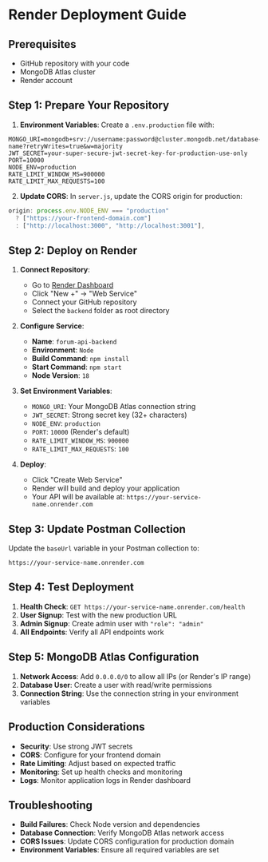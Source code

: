 # Render Deployment Guide

## Prerequisites

- GitHub repository with your code
- MongoDB Atlas cluster
- Render account

## Step 1: Prepare Your Repository

1. **Environment Variables**: Create a `.env.production` file with:

```env
MONGO_URI=mongodb+srv://username:password@cluster.mongodb.net/database-name?retryWrites=true&w=majority
JWT_SECRET=your-super-secure-jwt-secret-key-for-production-use-only
PORT=10000
NODE_ENV=production
RATE_LIMIT_WINDOW_MS=900000
RATE_LIMIT_MAX_REQUESTS=100
```

2. **Update CORS**: In `server.js`, update the CORS origin for production:

```javascript
origin: process.env.NODE_ENV === "production"
  ? ["https://your-frontend-domain.com"]
  : ["http://localhost:3000", "http://localhost:3001"],
```

## Step 2: Deploy on Render

1. **Connect Repository**:
   - Go to [Render Dashboard](https://dashboard.render.com)
   - Click "New +" → "Web Service"
   - Connect your GitHub repository
   - Select the `backend` folder as root directory

2. **Configure Service**:
   - **Name**: `forum-api-backend`
   - **Environment**: `Node`
   - **Build Command**: `npm install`
   - **Start Command**: `npm start`
   - **Node Version**: `18`

3. **Set Environment Variables**:
   - `MONGO_URI`: Your MongoDB Atlas connection string
   - `JWT_SECRET`: Strong secret key (32+ characters)
   - `NODE_ENV`: `production`
   - `PORT`: `10000` (Render's default)
   - `RATE_LIMIT_WINDOW_MS`: `900000`
   - `RATE_LIMIT_MAX_REQUESTS`: `100`

4. **Deploy**:
   - Click "Create Web Service"
   - Render will build and deploy your application
   - Your API will be available at: `https://your-service-name.onrender.com`

## Step 3: Update Postman Collection

Update the `baseUrl` variable in your Postman collection to:

```
https://your-service-name.onrender.com
```

## Step 4: Test Deployment

1. **Health Check**: `GET https://your-service-name.onrender.com/health`
2. **User Signup**: Test with the new production URL
3. **Admin Signup**: Create admin user with `"role": "admin"`
4. **All Endpoints**: Verify all API endpoints work

## Step 5: MongoDB Atlas Configuration

1. **Network Access**: Add `0.0.0.0/0` to allow all IPs (or Render's IP range)
2. **Database User**: Create a user with read/write permissions
3. **Connection String**: Use the connection string in your environment variables

## Production Considerations

- **Security**: Use strong JWT secrets
- **CORS**: Configure for your frontend domain
- **Rate Limiting**: Adjust based on expected traffic
- **Monitoring**: Set up health checks and monitoring
- **Logs**: Monitor application logs in Render dashboard

## Troubleshooting

- **Build Failures**: Check Node version and dependencies
- **Database Connection**: Verify MongoDB Atlas network access
- **CORS Issues**: Update CORS configuration for production domain
- **Environment Variables**: Ensure all required variables are set
